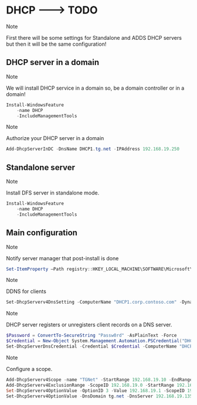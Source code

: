 # DHCP ---> TODO

> [!NOTE]
> First there will be some settings for Standalone and ADDS DHCP servers but then it will be the same configuration!

## DHCP server in a domain

> [!NOTE]
> We will install DHCP service in a domain so, be a domain controller or in a domain!

```powershell
Install-WindowsFeature
    -name DHCP
    -IncludeManagementTools
```

> [!NOTE]
> Authorize your DHCP server in a domain

```powershell
Add-DhcpServerInDC -DnsName DHCP1.tg.net -IPAddress 192.168.19.250
```

## Standalone server

> [!NOTE]
> Install DFS server in standalone mode.

```powershell
Install-WindowsFeature
    -name DHCP
    -IncludeManagementTools
```

## Main configuration

> [!NOTE]
> Notify server manager that post-install is done

```powershell
Set-ItemProperty –Path registry::HKEY_LOCAL_MACHINE\SOFTWARE\Microsoft\ServerManager\Roles\12 –Name ConfigurationState –Value 2
```

> [!NOTE]
> DDNS for clients

```powershell
Set-DhcpServerv4DnsSetting -ComputerName "DHCP1.corp.contoso.com" -DynamicUpdates "Always" -DeleteDnsRRonLeaseExpiry $True\
```

> [!NOTE]
> DHCP server registers or unregisters client records on a DNS server.

```powershell
$Password = ConvertTo-SecureString "Passw0rd" -AsPlainText -Force
$Credential = New-Object System.Management.Automation.PSCredential("DHCP1\Administrator", $Password)
Set-DhcpServerDnsCredential -Credential $Credential -ComputerName "DHCP1.tg.net"
```

> [!NOTE]
> Configure a scope.

```powershell
Add-DhcpServerv4Scope -name "TGNet" -StartRange 192.168.19.10 -EndRange 192.168.19.254 -SubnetMask 255.255.255.0 -State Active
Add-DhcpServerv4ExclusionRange -ScopeID 192.168.19.0 -StartRange 192.168.19.128 -EndRange 192.168.19.254
Set-DhcpServerv4OptionValue -OptionID 3 -Value 192.168.19.1 -ScopeID 192.168.19.0 -ComputerName DHCP1.tg.net
Set-DhcpServerv4OptionValue -DnsDomain tg.net -DnsServer 192.168.19.135
```
